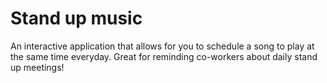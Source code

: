 # Stand up music
An interactive application that allows for you to schedule a song to play at the same time everyday. Great for reminding co-workers about daily stand up meetings!

